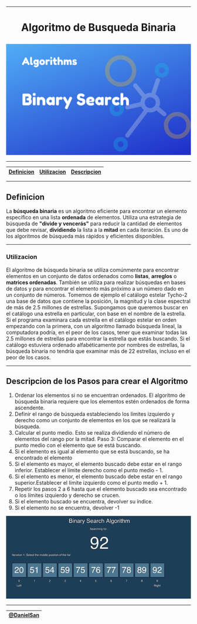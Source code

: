 
---
<h1><p align="center">Algoritmo de Busqueda Binaria</p></h1>

![ALgoritmo de BUsqueda Binaria](binary_search.png)

---

|[Definicion](#definicion)|[Utilizacion](#utilizacion)|[Descripcion](#descripcion-de-los-Pasos-para-crear-el-Algoritmo)
| - | - | - |
---

## Definicion

La **búsqueda binaria** es un algoritmo eficiente para encontrar un elemento específico en una lista **ordenada** de elementos. Utiliza una estrategia de búsqueda de **"divide y vencerás"** para reducir la cantidad de elementos que debe revisar, **dividiendo** la lista a la **mitad** en cada iteración. Es uno de los algoritmos de búsqueda más rápidos y eficientes disponibles. 

---
### Utilizacion

El algoritmo de búsqueda binaria se utiliza comúnmente para encontrar elementos en un conjunto de datos ordenados como **listas**, **arreglos** o **matrices ordenadas**. También se utiliza para realizar búsquedas en bases de datos y para encontrar el elemento más próximo a un número dado en un conjunto de números.
Tomemos de ejemplo el catálogo estelar Tycho-2 una base de datos que contiene la posición, la magnitud y la clase espectral de más de 2.5 millones de estrellas. Supongamos que queremos buscar en el catálogo una estrella en particular, con base en el nombre de la estrella. Si el programa examinara cada estrella en el catálogo estelar en orden empezando con la primera, con un algoritmo llamado búsqueda lineal, la computadora podría, en el peor de los casos, tener que examinar todas las 2.5 millones de estrellas para encontrar la estrella que estás buscando. Si el catálogo estuviera ordenado alfabéticamente por nombres de estrellas, la búsqueda binaria no tendría que examinar más de 22 estrellas, incluso en el peor de los casos.

---

## Descripcion de los Pasos para crear el Algoritmo

1. Ordenar los elementos si no se encuentran ordenados. El algoritmo de búsqueda binaria requiere que los elementos estén ordenados de forma ascendente.
2. Definir el rango de búsqueda estableciendo los límites izquierdo y derecho como un conjunto de elementos en los que se realizará la búsqueda.
3. Calcular el punto medio. Esto se realiza dividiendo el número de elementos del rango por la mitad. 
Paso 3: Comparar el elemento en el punto medio con el elemento que se está buscando.
4. Si el elemento es igual al elemento que se está buscando, se ha encontrado el elemento
5. Si el elemento es mayor, el elemento buscado debe estar en el rango inferior. Establecer el límite derecho como el punto medio - 1.
6. Si el elemento es menor, el elemento buscado debe estar en el rango superior.Establecer el límite izquierdo como el punto medio + 1.
7. Repetir los pasos 2 a 6 hasta que el elemento buscado sea encontrado o los límites izquierdo y derecho se crucen.
8. Si el elemento buscado se encuentra, devolver su índice.
9. Si el elemento no se encuentra, devolver -1

![example](binary-search.gif)

---

|[@DanielSan](https://github.com/kaiserkey)|
| - |




